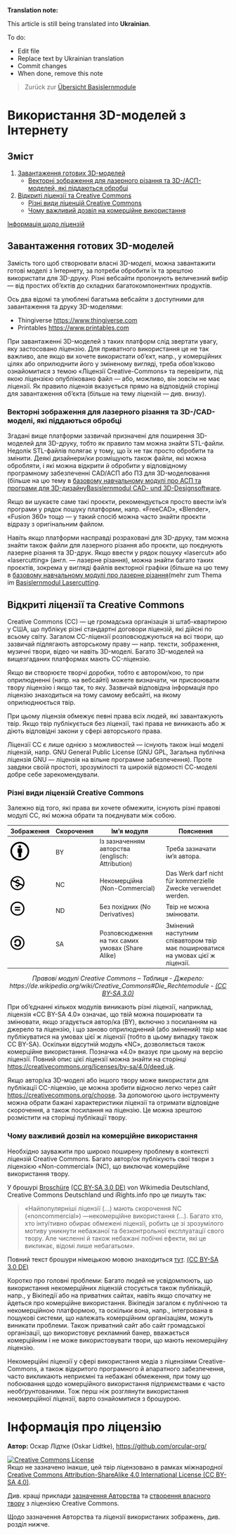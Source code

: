 **Translation note:**

This article is still being translated into **Ukrainian**.

To do:
- Edit file
- Replace text by Ukrainian translation
- Commit changes
- When done, remove this note

> Zurück zur [Übersicht Basislernmodule](../../README.md)

# Використання 3D-моделей з Інтернету

## Зміст

1. [Завантаження готових 3D-моделей](#Завантаження-готових-3D-моделей)
   - [Векторні зображення для лазерного різання та 3D-/АСП-моделей, які піддаються обробці](#Векторні-зображення-для-лазерного-різання-та-3D-/АСП-моделей,-які-піддаються-обробці)
2. [Відкриті ліцензії та Creative Commons](#Відкриті-ліцензії-та-Creative-Commons)
   - [Різні види ліценцій Creative Commons](#Різні-види-ліценцій-Creative-Commons)
   - [Чому важливий дозвіл на комерційне використання](#Чому-важливий-дозвіл-на-комерційне-використання)

[Інформація щодо ліцензій](#Інформація-щодо-ліцензій)

## Завантаження готових 3D-моделей

Замість того щоб створювати власні 3D-моделі, можна завантажити готові моделі з Інтернету, за потреби обробити їх та зрештою використати для 3D-друку. Різні вебсайти пропонують величезний вибір — від простих об’єктів до складних багатокомпонентних продуктів.

Ось два відомі та улюблені багатьма вебсайти з доступними для завантаження та друку 3D-моделями:
- Thingiverse https://www.thingiverse.com
- Printables https://www.printables.com

При завантаженні 3D-моделей з таких платформ слід звертати увагу, яку застосовано ліцензію. Для приватного використання це не так важливо, але якщо ви хочете використати об’єкт, напр., у комерційних цілях або оприлюднити його у зміненому вигляді, треба обов’язково ознайомитися з темою «Ліцензії Creative-Commons» та перевірити, під якою ліцензією опубліковано файл — або, можливо, він зовсім не має ліцензії. Як правило ліцензія вказується прямо на відповідній сторінці для завантаження об’єкта (більше на тему ліцензій — див. внизу).

### Векторні зображення для лазерного різання та 3D-/CAD-моделі, які піддаються обробці

Згадані вище платформи зазвичай призначені для поширення 3D-моделей для 3D-друку, тобто як правило там можна знайти STL-файли. Недолік STL-файлів полягає у тому, що їх не так просто обробити та змінити. Деякі дизайнери/ки розміщують також файли, які можна обробляти, і які можна відкрити й обробити у відповідному програмному забезпеченні CAD/АСП або ПЗ для 3D-моделювання (більше на цю тему в [базовому навчальному модулі про АСП та програми для 3D-дизайну]()[Basislernmodul CAD- und 3D-Designsoftware](../1_1_3D_design/3D-Design.md).

Якщо ви шукаєте саме такі проєкти, рекомендується просто ввести ім’я програми у рядок пошуку платформи, напр. «FreeCAD», «Blender», «Fusion 360» тощо — у такий спосіб можна часто знайти проєкти відразу з оригінальним файлом. 

Навіть якщо платформи насправді розраховані для 3D-друку, там можна знайти також файли для лазерного різання або проєкти, що поєднують лазерне різання та 3D-друк. Якщо ввести у рядок пошуку «lasercut» або «lasercutting» (англ. — лазерне різання), можна знайти багато таких проєктів, зокрема у вигляді файлів векторної графіки (більше на цю тему в [базовому навчальному модулі про лазерне різання]()(mehr zum Thema im [Basislernmodul Lasercutting](../2_2_Laser_cutting/Lasercutting.md).


## Відкриті ліцензії та Creative Commons

Creative Commons (CC) — це громадська організація зі штаб-квартирою у США, що публікує різні стандартні договори ліцензій, які дійсні по всьому світу. Загалом CC-ліцензії розповсюджуються на всі твори, що зазвичай підлягають авторському праву — напр. тексти, зображення, музичні твори, відео чи навіть 3D-моделі. Багато 3D-моделей на вищезгаданих платформах мають CC-ліцензію.

Якщо ви створюєте творчі доробки, тобто є автором/кою, то при оприлюдненні (напр. на вебсайті) можете визначати, чи присвоювати твору ліцензію і якщо так, то яку. Зазвичай відповідна інформація про ліцензію знаходиться на тому самому вебсайті, на якому оприлюднюється твір.

При цьому ліцензія обмежує певні права всіх людей, які завантажують твір. Якщо твір публікується без ліцензії, такі права не виникають або ж діють відповідні закони у сфері авторського права.

Ліцензії CC є лише однією з можливостей — існують також інші моделі ліцензій, напр. GNU General Public License (GNU GPL, Загальна публічна ліцензія GNU — ліцензія на вільне програмне забезпечення). Проте завдяки своїй простоті, зрозумілості та широкій відомості СС-моделі добре себе зарекомендували.

### Різні види ліцензій Creative Commons

Залежно від того, які права ви хочете обмежити, існують різні правові модулі CC, які можна обрати та поєднувати між собою.

| Зображення | Скорочення | Ім’я модуля | Пояснення |
| - | - | - | - | 
| ![grafik](images/1_BY.png) | BY | Із зазначенням авторства (englisch: Attribution) | Треба зазначати ім’я автора. |
| ![grafik](images/2_NC.png) | NC | Некомерційна (Non-Commercial) | Das Werk darf nicht für kommerzielle Zwecke verwendet werden. |
| ![grafik](images/3_ND.png) | ND | Без похідних (No Derivatives) | Твір не можна змінювати. |
| ![grafik](images/4_SA.png) | SA | Розповсюдження на тих самих умовах (Share Alike) | Змінений наступним співавтором твір має поширюватися на умовах цієї ж ліцензії. |

<p align="center"> <i> Правові модулі Creative Commons – Таблиця - Джерело: https://de.wikipedia.org/wiki/Creative_Commons#Die_Rechtemodule - <a href="https://creativecommons.org/licenses/by-sa/3.0/">(CC BY-SA 3.0)</a> </i> </p>


При об’єднанні кількох модулів виникають різні ліцензії, наприклад, ліцензія «CC BY-SA 4.0» означає, що твій можна поширювати та змінювати, якщо згадується автор/ка (BY), включно з посиланням на джерело та ліцензію, і що заново оприлюднений (або змінений) твір має публікуватися на умовах цієї ж ліцензії (тобто в цьому випадку також CC BY-SA). Оскільки відсутній модуль «NC», дозволяється також комерційне використання. Позначка «4.0» вказує при цьому на версію ліцензії. Повний опис цієї ліцензії можна знайти на сторінці https://creativecommons.org/licenses/by-sa/4.0/deed.uk.

Якщо автор/ка 3D-моделі або іншого твору може використати для публікації CC-ліцензію, це можна зробити відносно легко через сайт https://creativecommons.org/choose. За допомогою цього інструменту можна обрати бажані характеристики ліцензії та отримати відповідне скорочення, а також посилання на ліцензію. Це можна зрештою розмістити на сторінці публікації твору.

### Чому важливий дозвіл на комерційне використання

Необхідно зауважити про широко поширену проблему в контексті ліцензій Creative Commons. Багато автор/ок публікують свої твори з ліцензією «Non-commercial» (NC), що виключає комерційне використання твору.

У брошурі [Broschüre](https://upload.wikimedia.org/wikipedia/commons/5/51/Freies_Wissen_dank_Creative-Commons-Lizenzen_Folgen%2C_Risiken_und_Nebenwirkungen_der_Bedingung_nicht-kommerziell_%E2%80%93_NC.pdf) [(CC BY-SA 3.0 DE)](https://creativecommons.org/licenses/by-sa/3.0/de/) von Wikimedia Deutschland, Creative Commons Deutschland und iRights.info про це пишуть так:

> «Найпопулярніші ліцензії (...) мають скорочення NC («noncommercial») —некомерційне використання (...). Багато хто, хто інтуїтивно обирає обмежені ліцензії, робить це зі зрозумілого мотиву уникнути небажаної та безконтрольної експлуатації свого твору. Але численні й також небажані побічні ефекти, які це викликає, відомі лише небагатьом».

Повний текст брошури німецькою мовою знаходиться [тут](https://upload.wikimedia.org/wikipedia/commons/5/51/Freies_Wissen_dank_Creative-Commons-Lizenzen_Folgen%2C_Risiken_und_Nebenwirkungen_der_Bedingung_nicht-kommerziell_%E2%80%93_NC.pdf). [(CC BY-SA 3.0 DE)](https://creativecommons.org/licenses/by-sa/3.0/de/)

Коротко про головні проблеми: Багато людей не усвідомлюють, що використання некомерційних ліцензій стосується також публікацій, напр., у Вікіпедії або на приватних сайтах, навіть якщо спочатку не йдеться про комерційне використання. Вікіпедія загалом є публічною та некомерційною платформою, та оскільки вона, напр., інтегрована в пошукові системи, що належать комерційним організаціям, можуть виникати проблеми. Також приватний сайт або сайт громадської організації, що використовує рекламний банер, вважається комерційним і не може використовувати твори, що мають некомерційну ліцензію.

Некомерційні ліцензії у сфері використання медіа з ліцензіями Creative-Commons, а також відкритого програмного й апаратного забезпечення, часто викликають неприємні та небажані обмеження, при тому що побоювання щодо комерційного використання підприємствами є часто необґрунтованими. Тож перш ніж розглянути використання некомерційної ліцензії, варто ознайомитися з брошурою.


# Інформація про ліцензію

**Автор:** Оскар Лідтке (Oskar Lidtke), https://github.com/orcular-org/

<a rel="license" href="http://creativecommons.org/licenses/by-sa/4.0/"><img alt="Creative Commons License" style="border-width:0" src="https://i.creativecommons.org/l/by-sa/4.0/88x31.png" /></a><br />Якщо не зазначено інакше, цей твір ліцензовано в рамках міжнародної <a rel="ліцензії" href="http://creativecommons.org/licenses/by-sa/4.0/">Creative Commons Attribution-ShareAlike 4.0 International License (CC BY-SA 4.0)</a>.

Див. кращі приклади [зазначення Авторства](https://wiki.creativecommons.org/wiki/Best_practices_for_attribution) та [створення власного твору](https://wiki.creativecommons.org/wiki/Marking_your_work_with_a_CC_license) з ліцензією Creative Commons.

Щодо зазначення Авторства та ліцензії використаних зображень, див. розділ нижче.
